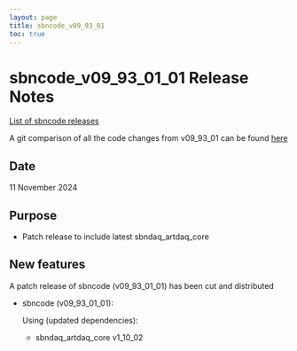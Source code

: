 ```yaml
---
layout: page
title: sbncode_v09_93_01
toc: true
---
```


sbncode_v09_93_01_01 Release Notes
=======================================================================================

[List of sbncode releases](https://sbnsoftware.github.io/AnalysisInfrastructure/ReleaseManagement/Releases/List_of_SBN_code_releases)

A git comparison of all the code changes from v09_93_01 can be found [here](https://github.com/SBNSoftware/sbncode/compare/v09_93_01...v09_93_01_p01)

Date
---------------------------------------------------
11 November 2024

Purpose
---------------------------------------------------
* Patch release to include latest sbndaq_artdaq_core

New features
---------------------------------------------------
A patch release of sbncode (v09_93_01_01) has been cut and distributed

* sbncode (v09_93_01_01):

  Using (updated dependencies):
  * sbndaq_artdaq_core    v1_10_02
